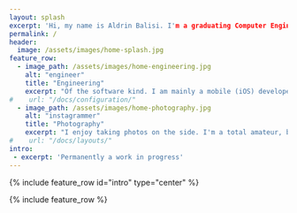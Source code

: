 ```yaml
---
layout: splash
excerpt: 'Hi, my name is Aldrin Balisi. I'm a graduating Computer Engineer from the University of Waterloo. During my undergraduate studies, I've travelled the world through my internships and worked at some pretty awesome places.'
permalink: /
header:
  image: /assets/images/home-splash.jpg
feature_row:
  - image_path: /assets/images/home-engineering.jpg
    alt: "engineer"
    title: "Engineering"
    excerpt: "Of the software kind. I am mainly a mobile (iOS) developer, but I'm always interesting and willing to learn new technologies."
#    url: "/docs/configuration/"
  - image_path: /assets/images/home-photography.jpg
    alt: "instagrammer"
    title: "Photography"
    excerpt: "I enjoy taking photos on the side. I'm a total amateur, but I absolutely love playing around with my camera."
#    url: "/docs/layouts/"
intro:
 - excerpt: 'Permanently a work in progress'
---
```


{% include feature_row id="intro" type="center" %}

{% include feature_row %}
